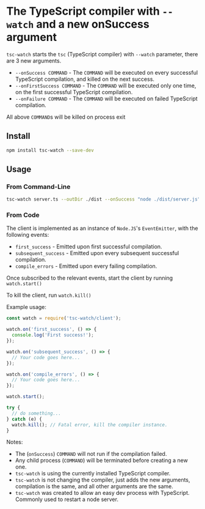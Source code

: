 # The TypeScript compiler with `--watch` and a new onSuccess argument
`tsc-watch` starts the `tsc` (TypeScript compiler) with `--watch` parameter, there are 3 new arguments.

- `--onSuccess COMMAND` - The `COMMAND` will be executed on every successful TypeScript compilation, and killed on the next success.
- `--onFirstSuccess COMMAND` - The `COMMAND` will be executed only one time, on the first successful TypeScript compilation.
- `--onFailure COMMAND` - The `COMMAND` will be executed on failed TypeScript compilation.

All above `COMMAND`s will be killed on process exit

## Install

```sh
npm install tsc-watch --save-dev
```

## Usage

### From Command-Line

```sh
tsc-watch server.ts --outDir ./dist --onSuccess "node ./dist/server.js" --onFailure "echo Beep! Compilation Failed"
```

### From Code

The client is implemented as an instance of `Node.JS`'s `EventEmitter`, with the following events:

- `first_success` - Emitted upon first successful compilation.
- `subsequent_success` - Emitted upon every subsequent successful compilation.
- `compile_errors` - Emitted upon every failing compilation.

Once subscribed to the relevant events, start the client by running `watch.start()`

To kill the client, run `watch.kill()`

Example usage:

```javascript
const watch = require('tsc-watch/client');

watch.on('first_success', () => {
  console.log('First success!');
});

watch.on('subsequent_success', () => {
  // Your code goes here...
});

watch.on('compile_errors', () => {
  // Your code goes here...
});

watch.start();

try {
  // do something...
} catch (e) {
  watch.kill(); // Fatal error, kill the compiler instance.
}
```

Notes:
* The (`onSuccess`) `COMMAND` will not run if the compilation failed.
* Any child process (`COMMAND`) will be terminated before creating a new one.
* `tsc-watch` is using the currently installed TypeScript compiler.
* `tsc-watch` is not changing the compiler, just adds the new arguments, compilation is the same, and all other arguments are the same.
* `tsc-watch` was created to allow an easy dev process with TypeScript. Commonly used to restart a node server.
